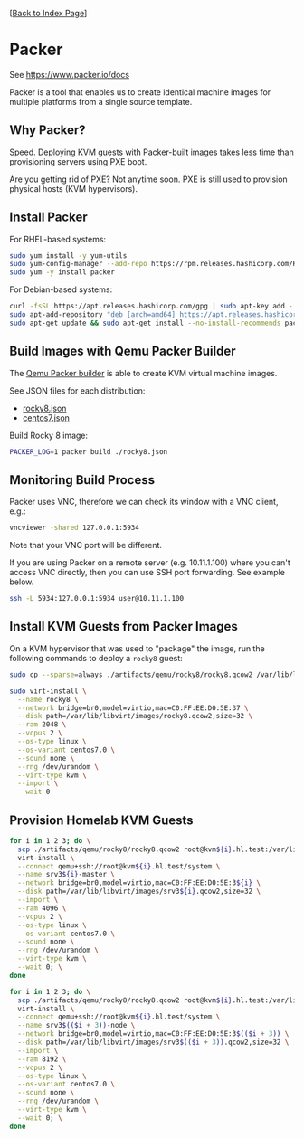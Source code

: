 [[Back to Index Page](../README.md)]

# Packer

See https://www.packer.io/docs

Packer is a tool that enables us to create identical machine images for multiple platforms from a single source template.

## Why Packer?

Speed. Deploying KVM guests with Packer-built images takes less time than provisioning servers using PXE boot.

Are you getting rid of PXE? Not anytime soon. PXE is still used to provision physical hosts (KVM hypervisors).

## Install Packer

For RHEL-based systems:

```bash
sudo yum install -y yum-utils
sudo yum-config-manager --add-repo https://rpm.releases.hashicorp.com/RHEL/hashicorp.repo
sudo yum -y install packer
```

For Debian-based systems:

```bash
curl -fsSL https://apt.releases.hashicorp.com/gpg | sudo apt-key add -
sudo apt-add-repository "deb [arch=amd64] https://apt.releases.hashicorp.com $(lsb_release -cs) main"
sudo apt-get update && sudo apt-get install --no-install-recommends packer
```

## Build Images with Qemu Packer Builder

The [Qemu Packer builder](https://www.packer.io/plugins/builders/qemu) is able to create KVM virtual machine images.

See JSON files for each distribution:

* [rocky8.json](./rocky8.json)
* [centos7.json](./centos7.json)

Build Rocky 8 image:

```bash
PACKER_LOG=1 packer build ./rocky8.json
```

## Monitoring Build Process

Packer uses VNC, therefore we can check its window with a VNC client, e.g.:

```bash
vncviewer -shared 127.0.0.1:5934
```

Note that your VNC port will be different.

If you are using Packer on a remote server (e.g. 10.11.1.100) where you can't access VNC directly, then you can use SSH port forwarding. See example below.

```bash
ssh -L 5934:127.0.0.1:5934 user@10.11.1.100
```

## Install KVM Guests from Packer Images

On a KVM hypervisor that was used to "package" the image, run the following commands to deploy a `rocky8` guest:

```bash
sudo cp --sparse=always ./artifacts/qemu/rocky8/rocky8.qcow2 /var/lib/libvirt/images/

sudo virt-install \
  --name rocky8 \
  --network bridge=br0,model=virtio,mac=C0:FF:EE:D0:5E:37 \
  --disk path=/var/lib/libvirt/images/rocky8.qcow2,size=32 \
  --ram 2048 \
  --vcpus 2 \
  --os-type linux \
  --os-variant centos7.0 \
  --sound none \
  --rng /dev/urandom \
  --virt-type kvm \
  --import \
  --wait 0
```

## Provision Homelab KVM Guests

```bash
for i in 1 2 3; do \
  scp ./artifacts/qemu/rocky8/rocky8.qcow2 root@kvm${i}.hl.test:/var/lib/libvirt/images/srv3${i}.qcow2 && \
  virt-install \
  --connect qemu+ssh://root@kvm${i}.hl.test/system \
  --name srv3${i}-master \
  --network bridge=br0,model=virtio,mac=C0:FF:EE:D0:5E:3${i} \
  --disk path=/var/lib/libvirt/images/srv3${i}.qcow2,size=32 \
  --import \
  --ram 4096 \
  --vcpus 2 \
  --os-type linux \
  --os-variant centos7.0 \
  --sound none \
  --rng /dev/urandom \
  --virt-type kvm \
  --wait 0; \
done

for i in 1 2 3; do \
  scp ./artifacts/qemu/rocky8/rocky8.qcow2 root@kvm${i}.hl.test:/var/lib/libvirt/images/srv3${i}.qcow2 && \
  virt-install \
  --connect qemu+ssh://root@kvm${i}.hl.test/system \
  --name srv3$(($i + 3))-node \
  --network bridge=br0,model=virtio,mac=C0:FF:EE:D0:5E:3$(($i + 3)) \
  --disk path=/var/lib/libvirt/images/srv3$(($i + 3)).qcow2,size=32 \
  --import \
  --ram 8192 \
  --vcpus 2 \
  --os-type linux \
  --os-variant centos7.0 \
  --sound none \
  --rng /dev/urandom \
  --virt-type kvm \
  --wait 0; \
done
```
